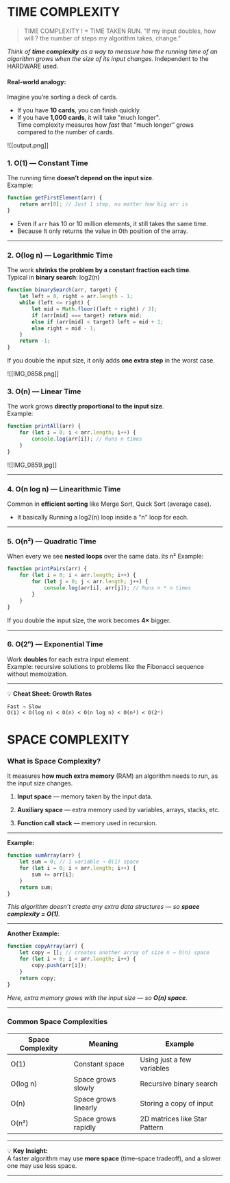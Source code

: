 # TIME COMPLEXITY

>TIME COMPLEXITY   ! =   TIME TAKEN RUN.
> “If my input doubles, how will ? the number of steps my algorithm takes, change.”

*Think of **time complexity** as a way to measure how the running time of an algorithm grows when the size of its input changes.*  Independent to the HARDWARE used.


#### Real-world analogy:  
Imagine you’re sorting a deck of cards.
- If you have **10 cards**, you can finish quickly.
- If you have **1,000 cards**, it will take "much longer".  
Time complexity measures how _fast_ that “much longer” grows compared to the number of cards.

![[output.png]]

### **1. O(1) — Constant Time**

The running time **doesn’t depend on the input size**.  
Example:

```js
function getFirstElement(arr) {
    return arr[0]; // Just 1 step, no matter how big arr is
}
```

- Even if `arr` has 10 or 10 million elements, it still takes the same time.
- Because It only returns the value in 0th position of the array.

---

### **2. O(log n) — Logarithmic Time**

The work **shrinks the problem by a constant fraction each time**.  
Typical in **binary search**: log2(n)


```js
function binarySearch(arr, target) {
    let left = 0, right = arr.length - 1;
    while (left <= right) {
        let mid = Math.floor((left + right) / 2);
        if (arr[mid] === target) return mid;
        else if (arr[mid] < target) left = mid + 1;
        else right = mid - 1;
    }
    return -1;
}
```

If you double the input size, it only adds **one extra step** in the worst case.

![[IMG_0858.png]]

### **3. O(n) — Linear Time**

The work grows **directly proportional to the input size**.  
Example:

```js
function printAll(arr) {
    for (let i = 0; i < arr.length; i++) {
        console.log(arr[i]); // Runs n times
    }
}
```
![[IMG_0859.jpg]]

---
### **4. O(n log n) — Linearithmic Time**

Common in **efficient sorting** like Merge Sort, Quick Sort (average case).  
- It basically Running a log2(n) loop inside a "n" loop for each.

---

### **5. O(n²) — Quadratic Time**

When every we see **nested loops** over the same data. its n²
Example:

```js
function printPairs(arr) {
    for (let i = 0; i < arr.length; i++) {
        for (let j = 0; j < arr.length; j++) {
            console.log(arr[i], arr[j]); // Runs n * n times
        }
    }
}
```

If you double the input size, the work becomes **4×** bigger.

---

### **6. O(2ⁿ) — Exponential Time**

Work **doubles** for each extra input element.  
Example: recursive solutions to problems like the Fibonacci sequence without memoization.

---

💡 **Cheat Sheet: Growth Rates**

```
Fast → Slow
O(1) < O(log n) < O(n) < O(n log n) < O(n²) < O(2ⁿ)
```


# SPACE COMPLEXITY

### **What is Space Complexity?**

It measures **how much extra memory** (RAM) an algorithm needs to run, as the input size changes.  

1. **Input space** — memory taken by the input data.
    
2. **Auxiliary space** — extra memory used by variables, arrays, stacks, etc.
    
3. **Function call stack** — memory used in recursion.


---

**Example:**

```js
function sumArray(arr) {
    let sum = 0; // 1 variable → O(1) space
    for (let i = 0; i < arr.length; i++) {
        sum += arr[i];
    }
    return sum;
}
```
 *This algorithm doesn’t create any extra data structures — so **space complexity = O(1)**.*

---

**Another Example:**

```js
function copyArray(arr) {
    let copy = []; // creates another array of size n → O(n) space
    for (let i = 0; i < arr.length; i++) {
        copy.push(arr[i]);
    }
    return copy;
}
```
*Here, extra memory grows with the input size — so **O(n) space**.*

---
### **Common Space Complexities**

| Space Complexity | Meaning              | Example                       |
| ---------------- | -------------------- | ----------------------------- |
| O(1)             | Constant space       | Using just a few variables    |
| O(log n)         | Space grows slowly   | Recursive binary search       |
| O(n)             | Space grows linearly | Storing a copy of input       |
| O(n²)            | Space grows rapidly  | 2D matrices like Star Pattern |

---

💡 **Key Insight:**  
A faster algorithm may use **more space** (time–space tradeoff), and a slower one may use less space.

---
